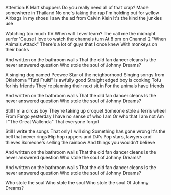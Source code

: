 Attention K Mart shoppers
Do you really need all of that crap?
Made somewhere in Thailand
No one's taking the rap
I'm holding out for yellow
Airbags in my shoes
I saw the ad from Calvin Klein
It's the kind the junkies use

Watching too much TV
When will I ever learn?
The call me the midnight surfer
'Cause I love to watch the channels turn
At 8 pm on Channel 2
"When Animals Attack" 
There's a lot of guys that I once knew
With monkeys on their backs

And written on the bathroom walls
That the old fan dancer cleans
Is the never answered question
Who stole the soul of Johnny Dreams? 

A singing dog named Peewee
Star of the neighborhood
Singing songs from Oklahoma
"Tutti Fruiti" is awfully good
Straight edged boy is cooking
Tofu for his friends
They're planning their next sit in
For the animals have friends

And written on the bathroom walls
That the old fan dancer cleans
Is the never answered question
Who stole the soul of Johnny Dreams? 

Still I'm a circus boy
They're taking up croquet
Someone stole a ferris wheel
From Fargo yesterday
I have no sense of who I am
Or who that I am not
Am I "The Great Wallenda"
That everyone forgot

Still I write the songs
That only I will sing
Something has gone wrong
It's the bell that never rings
Hip hop rappers and DJ's
Pop stars, lawyers and thieves
Someone's selling the rainbow
And things you wouldn't believe

And written on the bathroom walls
That the old fan dancer cleans
Is the never answered question
Who stole the soul of Johnny Dreams? 

And written on the bathroom walls
That the old fan dancer cleans
Is the never answered question
Who stole the soul of Johnny Dreams? 

Who stole the soul
Who stole the soul
Who stole the soul
Of Johnny Dreams?
